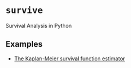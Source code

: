 # `survive`

Survival Analysis in Python

## Examples

* [The Kaplan-Meier survival function estimator](https://github.com/artemmavrin/survive/blob/master/examples/Kaplan-Meier%20Estimator.ipynb)
